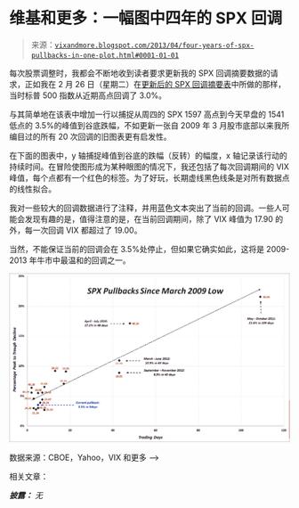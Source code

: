 <!--yml

分类：未分类

日期：2024-05-18 16:16:59

-->

# 维基和更多：一幅图中四年的 SPX 回调

> 来源：[`vixandmore.blogspot.com/2013/04/four-years-of-spx-pullbacks-in-one-plot.html#0001-01-01`](http://vixandmore.blogspot.com/2013/04/four-years-of-spx-pullbacks-in-one-plot.html#0001-01-01)

每次股票调整时，我都会不断地收到读者要求更新我的 SPX 回调摘要数据的请求，正如我在 2 月 26 日（星期二）在[更新后的 SPX 回调摘要表](http://vixandmore.blogspot.com/2013/02/updated-spx-pullback-summary-table-for.html)中所做的那样，当时标普 500 指数从近期高点回调了 3.0%。

与其简单地在该表中增加一行以捕捉从周四的 SPX 1597 高点到今天早盘的 1541 低点的 3.5%的峰值到谷底跌幅，不如更新一张自 2009 年 3 月股市底部以来我所编目过的所有 20 次回调的旧图表更有启发性。

在下面的图表中，y 轴捕捉峰值到谷底的跌幅（反转）的幅度，x 轴记录该行动的持续时间。在冒险使图形成为某种眼图的情况下，我还包括了每次回调期间的 VIX 峰值，每个点都有一个红色的标签。为了好玩，长期虚线黑色线条是对所有数据点的线性拟合。

我对一些较大的回调数据进行了注释，并用蓝色文本突出了当前的回调。一些人可能会发现有趣的是，值得注意的是，在当前回调期间，除了 VIX 峰值为 17.90 的外，每一次回调 VIX 都超过了 19.00。

当然，不能保证当前的回调会在 3.5%处停止，但如果它确实如此，这将是 2009-2013 年牛市中最温和的回调之一。

![](img/b6c485b25cc3ca26e23905ddc1bdffe0.png)

数据来源：CBOE，Yahoo，VIX 和更多 -->

相关文章：

***披露：*** *无*
